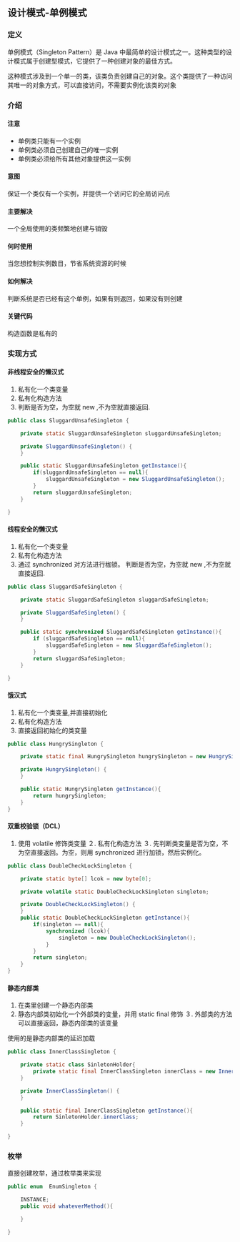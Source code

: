## 设计模式-单例模式

### 定义

单例模式（Singleton Pattern）是 Java 中最简单的设计模式之一。这种类型的设计模式属于创建型模式，它提供了一种创建对象的最佳方式。

这种模式涉及到一个单一的类，该类负责创建自己的对象。这个类提供了一种访问其唯一的对象方式，可以直接访问，不需要实例化该类的对象

### 介绍

#### 注意
- 单例类只能有一个实例
- 单例类必须自己创建自己的唯一实例
- 单例类必须给所有其他对象提供这一实例

#### 意图
保证一个类仅有一个实例，并提供一个访问它的全局访问点

#### 主要解决
一个全局使用的类频繁地创建与销毁

#### 何时使用
当您想控制实例数目，节省系统资源的时候

#### 如何解决
判断系统是否已经有这个单例，如果有则返回，如果没有则创建

#### 关键代码
构造函数是私有的 

### 实现方式

#### 非线程安全的懒汉式
1. 私有化一个类变量
2. 私有化构造方法
3. 判断是否为空，为空就 new ,不为空就直接返回.
```java
public class SluggardUnsafeSingleton {

    private static SluggardUnsafeSingleton sluggardUnsafeSingleton;

    private SluggardUnsafeSingleton() {
    }

    public static SluggardUnsafeSingleton getInstance(){
        if(sluggardUnsafeSingleton == null){
            sluggardUnsafeSingleton = new SluggardUnsafeSingleton();
        }
        return sluggardUnsafeSingleton;
    }

}
```

#### 线程安全的懒汉式
1. 私有化一个类变量
2. 私有化构造方法
3. 通过 synchronized 对方法进行枷锁。 判断是否为空，为空就 new ,不为空就直接返回.
```java
public class SluggardSafeSingleton {

    private static SluggardSafeSingleton sluggardSafeSingleton;

    private SluggardSafeSingleton() {
    }

    public static synchronized SluggardSafeSingleton getInstance(){
        if (sluggardSafeSingleton == null){
            sluggardSafeSingleton = new SluggardSafeSingleton();
        }
        return sluggardSafeSingleton;
    }

}

```

#### 饿汉式
1. 私有化一个类变量,并直接初始化
2. 私有化构造方法
3. 直接返回初始化的类变量
```java
public class HungrySingleton {

    private static final HungrySingleton hungrySingleton = new HungrySingleton();

    private HungrySingleton() {
    }

    public static HungrySingleton getInstance(){
        return hungrySingleton;
    }
}
```

#### 双重校验锁（DCL）
 1. 使用 volatile 修饰类变量
 ２. 私有化构造方法
 ３. 先判断类变量是否为空，不为空直接返回。为空，则用 synchronized 进行加锁，然后实例化。
 
```java
public class DoubleCheckLockSingleton {

    private static byte[] lcok = new byte[0];

    private volatile static DoubleCheckLockSingleton singleton;

    private DoubleCheckLockSingleton() {
    }
    public static DoubleCheckLockSingleton getInstance(){
        if(singleton == null){
            synchronized (lcok){
                singleton = new DoubleCheckLockSingleton();
            }
        }
        return singleton;
    }
}

```

#### 静态内部类
1.  在类里创建一个静态内部类
2. 静态内部类初始化一个外部类的变量，并用 static final 修饰
３. 外部类的方法可以直接返回，静态内部类的该变量

使用的是静态内部类的延迟加载

```java
public class InnerClassSingleton {

    private static class SinletonHolder{
        private static final InnerClassSingleton innerClass = new InnerClassSingleton();
    }

    private InnerClassSingleton() {
    }

    public static final InnerClassSingleton getInstance(){
        return SinletonHolder.innerClass;
    }

}
```

### 枚举
直接创建枚举，通过枚举类来实现
```java
public enum  EnumSingleton {

    INSTANCE;
    public void whateverMethod(){

    }

}
```
